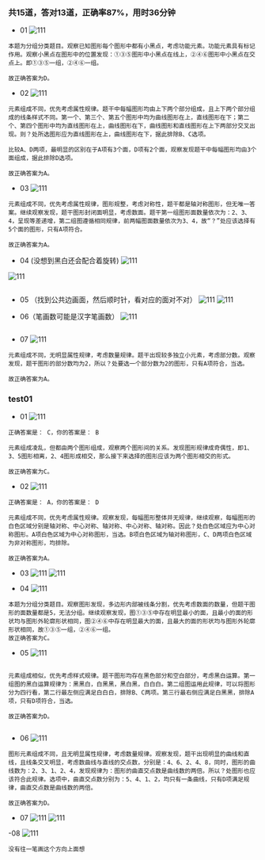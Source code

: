 
###  共15道，答对13道，正确率87%，用时36分钟
- 01
![111](../images3/50.png)

```
本题为分组分类题目。观察已知图形每个图形中都有小黑点，考虑功能元素。功能元素具有标记作用。观察小黑点在图形中的位置发现：①③⑤图形中小黑点在线上，②④⑥图形中小黑点在交点上。即①③⑤一组，②④⑥一组。

故正确答案为D。
```

- 02
![111](../images3/51.png)
```
元素组成不同，优先考虑属性规律。题干中每幅图形均由上下两个部分组成，且上下两个部分组成的线条样式不同。第一个、第三个、第五个图形中均为曲线图形在上，直线图形在下；第二个、第四个图形中均为直线图形在上，曲线图形在下，曲线图形和直线图形在上下两部分交叉出现。则？处所选图形应为直线图形在上，曲线图形在下，据此排除B、C选项。

比较A、D两项，最明显的区别在于A项有3个面，D项有2个面，观察发现题干中每幅图形均由3个面组成，据此排除D选项。

故正确答案为A。

```

- 03
![111](../images3/52.png)
```
元素组成不同，优先考虑属性规律，图形规整，考虑对称性，题干都是轴对称图形，但无唯一答案。继续观察发现，题干图形封闭面明显，考虑数面。题干第一组图形面数量依次为：2、3、4，呈现等差递增，第二组图遵循相同规律，前两幅图面数量依次为3、4，故“？”处应该选择有5个面的图形，只有A项符合。

故正确答案为A。
```

- 04 (没想到黑白还会配合着旋转)
![111](../images3/53.png)

![111](../images3/54.png)
```

```
- 05 （找到公共边画面，然后顺时针，看对应的面对不对）
![111](../images3/55.png)
![111](../images3/56.png)

- 06（笔画数可能是汉字笔画数）
![111](../images3/57.png)
```

```
- 07
![111](../images3/58.png)
```
元素组成不同，无明显属性规律，考虑数量规律。题干出现较多独立小元素，考虑部分数。观察发现，题干图形的部分数均为2，所以？处要选一个部分数为2的图形，只有A项符合，当选。

故正确答案为A。
```


### test01
- 01
![111](../images3/17.png)

```
正确答案是： C，你的答案是： B

元素组成凌乱，但都由两个图形组成，观察两个图形间的关系。发现图形规律成奇偶性，即1、3、5图形相离，2、4图形成相交，那么接下来选择的图形应该为两个图形相交的形式。

故正确答案为C。
```

- 02
![111](../images3/18.png)

```
正确答案是： A，你的答案是： D

元素组成不同，优先考虑属性规律。观察发现，每幅图形整体并无规律，继续观察，每幅图形的白色区域分别是轴对称、中心对称、轴对称、中心对称、轴对称。因此？处白色区域应为中心对称图形。A项白色区域为中心对称图形，当选。B项白色区域为轴对称图形，C、D两项白色区域为非对称图形，均排除。

故正确答案为A。

```

- 03
![111](../images3/19.png)
![111](../images3/20.jpg)

- 04
![111](../images3/21.png)

```
本题为分组分类题目。观察图形发现，多边形内部被线条分割，优先考虑数面的数量，但题干图形的面数量都是5，无法分组。继续观察发现，图①③⑤中存在明显最小的面，且最小的面的形状均与图形外轮廓形状相同，图②④⑥中存在明显最大的面，且最大的面的形状均与图形外轮廓形状相同，故①③⑤一组，②④⑥一组。
故正确答案为C。
```

- 05
![111](../images3/22.png)
```

元素组成相似，优先考虑样式规律。题干图形均存在黑色部分和空白部分，考虑黑白运算。第一组图的黑白运算规律为：黑黑白，白黑黑，黑白黑，白白白。第二组图运用此规律，可以将图形分为四行看，第二行最左侧应满足白白白，排除B、C两项。第三行最右侧应满足白黑黑，排除A项，只有D项符合，当选。

故正确答案为D。


```

- 06
![111](../images3/23.png)
```
图形元素组成不同，且无明显属性规律，考虑数量规律。观察发现，题干出现明显的曲线和直线，且线条交叉明显，考虑数曲线与直线的交点数，分别是：4、6、2、4、8，同时，图形的曲线数为：2、3、1、2、4，发现规律为：图形的曲直交点数是曲线数的两倍。所以？处图形也应该符合此规律。选项中，曲直交点数分别为：5、4、1、2，均只有一条曲线，只有D项满足规律，曲直交点数是曲线数的两倍。

故正确答案为D。
```

- 07
![111](../images3/24.png)
![111](../images3/25.png)

-08
![111](../images3/26.png)
```
没有往一笔画这个方向上面想
```
